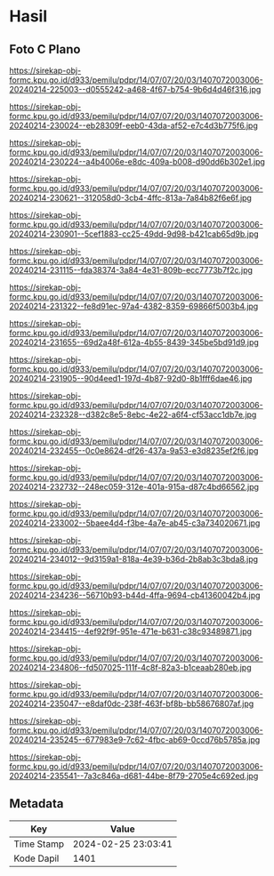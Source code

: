 # Hasil

## Foto C Plano

https://sirekap-obj-formc.kpu.go.id/d933/pemilu/pdpr/14/07/07/20/03/1407072003006-20240214-225003--d0555242-a468-4f67-b754-9b6d4d46f316.jpg

https://sirekap-obj-formc.kpu.go.id/d933/pemilu/pdpr/14/07/07/20/03/1407072003006-20240214-230024--eb28309f-eeb0-43da-af52-e7c4d3b775f6.jpg

https://sirekap-obj-formc.kpu.go.id/d933/pemilu/pdpr/14/07/07/20/03/1407072003006-20240214-230224--a4b4006e-e8dc-409a-b008-d90dd6b302e1.jpg

https://sirekap-obj-formc.kpu.go.id/d933/pemilu/pdpr/14/07/07/20/03/1407072003006-20240214-230621--312058d0-3cb4-4ffc-813a-7a84b82f6e6f.jpg

https://sirekap-obj-formc.kpu.go.id/d933/pemilu/pdpr/14/07/07/20/03/1407072003006-20240214-230901--5cef1883-cc25-49dd-9d98-b421cab65d9b.jpg

https://sirekap-obj-formc.kpu.go.id/d933/pemilu/pdpr/14/07/07/20/03/1407072003006-20240214-231115--fda38374-3a84-4e31-809b-ecc7773b7f2c.jpg

https://sirekap-obj-formc.kpu.go.id/d933/pemilu/pdpr/14/07/07/20/03/1407072003006-20240214-231322--fe8d91ec-97a4-4382-8359-69866f5003b4.jpg

https://sirekap-obj-formc.kpu.go.id/d933/pemilu/pdpr/14/07/07/20/03/1407072003006-20240214-231655--69d2a48f-612a-4b55-8439-345be5bd91d9.jpg

https://sirekap-obj-formc.kpu.go.id/d933/pemilu/pdpr/14/07/07/20/03/1407072003006-20240214-231905--90d4eed1-197d-4b87-92d0-8b1fff6dae46.jpg

https://sirekap-obj-formc.kpu.go.id/d933/pemilu/pdpr/14/07/07/20/03/1407072003006-20240214-232328--d382c8e5-8ebc-4e22-a6f4-cf53acc1db7e.jpg

https://sirekap-obj-formc.kpu.go.id/d933/pemilu/pdpr/14/07/07/20/03/1407072003006-20240214-232455--0c0e8624-df26-437a-9a53-e3d8235ef2f6.jpg

https://sirekap-obj-formc.kpu.go.id/d933/pemilu/pdpr/14/07/07/20/03/1407072003006-20240214-232732--248ec059-312e-401a-915a-d87c4bd66562.jpg

https://sirekap-obj-formc.kpu.go.id/d933/pemilu/pdpr/14/07/07/20/03/1407072003006-20240214-233002--5baee4d4-f3be-4a7e-ab45-c3a734020671.jpg

https://sirekap-obj-formc.kpu.go.id/d933/pemilu/pdpr/14/07/07/20/03/1407072003006-20240214-234012--9d3159a1-818a-4e39-b36d-2b8ab3c3bda8.jpg

https://sirekap-obj-formc.kpu.go.id/d933/pemilu/pdpr/14/07/07/20/03/1407072003006-20240214-234236--56710b93-b44d-4ffa-9694-cb41360042b4.jpg

https://sirekap-obj-formc.kpu.go.id/d933/pemilu/pdpr/14/07/07/20/03/1407072003006-20240214-234415--4ef92f9f-951e-471e-b631-c38c93489871.jpg

https://sirekap-obj-formc.kpu.go.id/d933/pemilu/pdpr/14/07/07/20/03/1407072003006-20240214-234806--fd507025-111f-4c8f-82a3-b1ceaab280eb.jpg

https://sirekap-obj-formc.kpu.go.id/d933/pemilu/pdpr/14/07/07/20/03/1407072003006-20240214-235047--e8daf0dc-238f-463f-bf8b-bb58676807af.jpg

https://sirekap-obj-formc.kpu.go.id/d933/pemilu/pdpr/14/07/07/20/03/1407072003006-20240214-235245--677983e9-7c62-4fbc-ab69-0ccd76b5785a.jpg

https://sirekap-obj-formc.kpu.go.id/d933/pemilu/pdpr/14/07/07/20/03/1407072003006-20240214-235541--7a3c846a-d681-44be-8f79-2705e4c692ed.jpg


## Metadata

| Key        | Value               |
| ---------- | ------------------- |
| Time Stamp | 2024-02-25 23:03:41 |
| Kode Dapil | 1401                |



